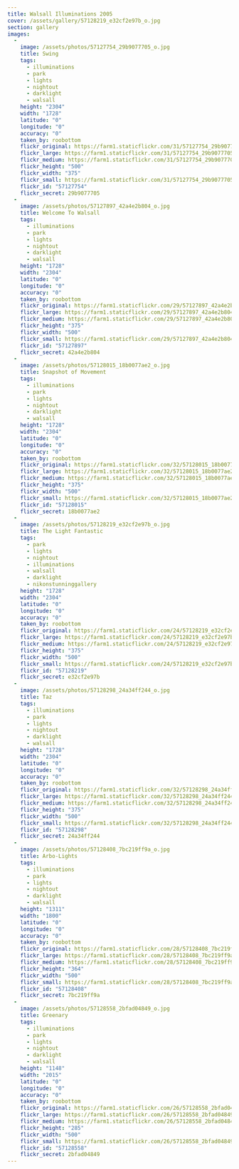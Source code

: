 ```yaml
---
title: Walsall Illuminations 2005
cover: /assets/gallery/57128219_e32cf2e97b_o.jpg
section: gallery
images:
  - 
    image: /assets/photos/57127754_29b9077705_o.jpg
    title: Swing
    tags:
      - illuminations
      - park
      - lights
      - nightout
      - darklight
      - walsall
    height: "2304"
    width: "1728"
    latitude: "0"
    longitude: "0"
    accuracy: "0"
    taken_by: roobottom
    flickr_original: https://farm1.staticflickr.com/31/57127754_29b9077705_o.jpg
    flickr_large: https://farm1.staticflickr.com/31/57127754_29b9077705_b.jpg
    flickr_medium: https://farm1.staticflickr.com/31/57127754_29b9077705.jpg
    flickr_height: "500"
    flickr_width: "375"
    flickr_small: https://farm1.staticflickr.com/31/57127754_29b9077705_m.jpg
    flickr_id: "57127754"
    flickr_secret: 29b9077705
  - 
    image: /assets/photos/57127897_42a4e2b804_o.jpg
    title: Welcome To Walsall
    tags:
      - illuminations
      - park
      - lights
      - nightout
      - darklight
      - walsall
    height: "1728"
    width: "2304"
    latitude: "0"
    longitude: "0"
    accuracy: "0"
    taken_by: roobottom
    flickr_original: https://farm1.staticflickr.com/29/57127897_42a4e2b804_o.jpg
    flickr_large: https://farm1.staticflickr.com/29/57127897_42a4e2b804_b.jpg
    flickr_medium: https://farm1.staticflickr.com/29/57127897_42a4e2b804.jpg
    flickr_height: "375"
    flickr_width: "500"
    flickr_small: https://farm1.staticflickr.com/29/57127897_42a4e2b804_m.jpg
    flickr_id: "57127897"
    flickr_secret: 42a4e2b804
  - 
    image: /assets/photos/57128015_18b0077ae2_o.jpg
    title: Snapshot of Movement
    tags:
      - illuminations
      - park
      - lights
      - nightout
      - darklight
      - walsall
    height: "1728"
    width: "2304"
    latitude: "0"
    longitude: "0"
    accuracy: "0"
    taken_by: roobottom
    flickr_original: https://farm1.staticflickr.com/32/57128015_18b0077ae2_o.jpg
    flickr_large: https://farm1.staticflickr.com/32/57128015_18b0077ae2_b.jpg
    flickr_medium: https://farm1.staticflickr.com/32/57128015_18b0077ae2.jpg
    flickr_height: "375"
    flickr_width: "500"
    flickr_small: https://farm1.staticflickr.com/32/57128015_18b0077ae2_m.jpg
    flickr_id: "57128015"
    flickr_secret: 18b0077ae2
  - 
    image: /assets/photos/57128219_e32cf2e97b_o.jpg
    title: The Light Fantastic
    tags:
      - park
      - lights
      - nightout
      - illuminations
      - walsall
      - darklight
      - nikonstunninggallery
    height: "1728"
    width: "2304"
    latitude: "0"
    longitude: "0"
    accuracy: "0"
    taken_by: roobottom
    flickr_original: https://farm1.staticflickr.com/24/57128219_e32cf2e97b_o.jpg
    flickr_large: https://farm1.staticflickr.com/24/57128219_e32cf2e97b_b.jpg
    flickr_medium: https://farm1.staticflickr.com/24/57128219_e32cf2e97b.jpg
    flickr_height: "375"
    flickr_width: "500"
    flickr_small: https://farm1.staticflickr.com/24/57128219_e32cf2e97b_m.jpg
    flickr_id: "57128219"
    flickr_secret: e32cf2e97b
  - 
    image: /assets/photos/57128298_24a34ff244_o.jpg
    title: Taz
    tags:
      - illuminations
      - park
      - lights
      - nightout
      - darklight
      - walsall
    height: "1728"
    width: "2304"
    latitude: "0"
    longitude: "0"
    accuracy: "0"
    taken_by: roobottom
    flickr_original: https://farm1.staticflickr.com/32/57128298_24a34ff244_o.jpg
    flickr_large: https://farm1.staticflickr.com/32/57128298_24a34ff244_b.jpg
    flickr_medium: https://farm1.staticflickr.com/32/57128298_24a34ff244.jpg
    flickr_height: "375"
    flickr_width: "500"
    flickr_small: https://farm1.staticflickr.com/32/57128298_24a34ff244_m.jpg
    flickr_id: "57128298"
    flickr_secret: 24a34ff244
  - 
    image: /assets/photos/57128408_7bc219ff9a_o.jpg
    title: Arbo-Lights
    tags:
      - illuminations
      - park
      - lights
      - nightout
      - darklight
      - walsall
    height: "1311"
    width: "1800"
    latitude: "0"
    longitude: "0"
    accuracy: "0"
    taken_by: roobottom
    flickr_original: https://farm1.staticflickr.com/28/57128408_7bc219ff9a_o.jpg
    flickr_large: https://farm1.staticflickr.com/28/57128408_7bc219ff9a_b.jpg
    flickr_medium: https://farm1.staticflickr.com/28/57128408_7bc219ff9a.jpg
    flickr_height: "364"
    flickr_width: "500"
    flickr_small: https://farm1.staticflickr.com/28/57128408_7bc219ff9a_m.jpg
    flickr_id: "57128408"
    flickr_secret: 7bc219ff9a
  - 
    image: /assets/photos/57128558_2bfad04849_o.jpg
    title: Greenary
    tags:
      - illuminations
      - park
      - lights
      - nightout
      - darklight
      - walsall
    height: "1148"
    width: "2015"
    latitude: "0"
    longitude: "0"
    accuracy: "0"
    taken_by: roobottom
    flickr_original: https://farm1.staticflickr.com/26/57128558_2bfad04849_o.jpg
    flickr_large: https://farm1.staticflickr.com/26/57128558_2bfad04849_b.jpg
    flickr_medium: https://farm1.staticflickr.com/26/57128558_2bfad04849.jpg
    flickr_height: "285"
    flickr_width: "500"
    flickr_small: https://farm1.staticflickr.com/26/57128558_2bfad04849_m.jpg
    flickr_id: "57128558"
    flickr_secret: 2bfad04849
---
```

